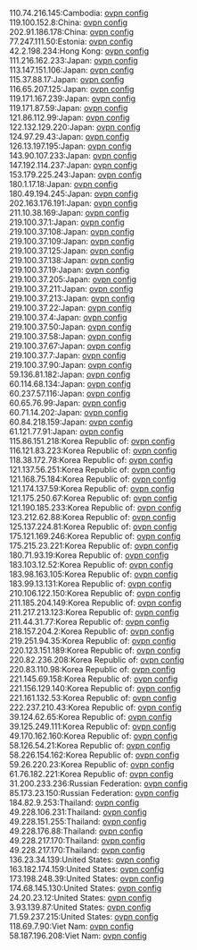 110.74.216.145:Cambodia: [ovpn config](vpn/110_74_216_145.ovpn)  
119.100.152.8:China: [ovpn config](vpn/119_100_152_8.ovpn)  
202.91.186.178:China: [ovpn config](vpn/202_91_186_178.ovpn)  
77.247.111.50:Estonia: [ovpn config](vpn/77_247_111_50.ovpn)  
42.2.198.234:Hong Kong: [ovpn config](vpn/42_2_198_234.ovpn)  
111.216.162.233:Japan: [ovpn config](vpn/111_216_162_233.ovpn)  
113.147.151.106:Japan: [ovpn config](vpn/113_147_151_106.ovpn)  
115.37.88.17:Japan: [ovpn config](vpn/115_37_88_17.ovpn)  
116.65.207.125:Japan: [ovpn config](vpn/116_65_207_125.ovpn)  
119.171.167.239:Japan: [ovpn config](vpn/119_171_167_239.ovpn)  
119.171.87.59:Japan: [ovpn config](vpn/119_171_87_59.ovpn)  
121.86.112.99:Japan: [ovpn config](vpn/121_86_112_99.ovpn)  
122.132.129.220:Japan: [ovpn config](vpn/122_132_129_220.ovpn)  
124.97.29.43:Japan: [ovpn config](vpn/124_97_29_43.ovpn)  
126.13.197.195:Japan: [ovpn config](vpn/126_13_197_195.ovpn)  
143.90.107.233:Japan: [ovpn config](vpn/143_90_107_233.ovpn)  
147.192.114.237:Japan: [ovpn config](vpn/147_192_114_237.ovpn)  
153.179.225.243:Japan: [ovpn config](vpn/153_179_225_243.ovpn)  
180.1.17.18:Japan: [ovpn config](vpn/180_1_17_18.ovpn)  
180.49.194.245:Japan: [ovpn config](vpn/180_49_194_245.ovpn)  
202.163.176.191:Japan: [ovpn config](vpn/202_163_176_191.ovpn)  
211.10.38.169:Japan: [ovpn config](vpn/211_10_38_169.ovpn)  
219.100.37.1:Japan: [ovpn config](vpn/219_100_37_1.ovpn)  
219.100.37.108:Japan: [ovpn config](vpn/219_100_37_108.ovpn)  
219.100.37.109:Japan: [ovpn config](vpn/219_100_37_109.ovpn)  
219.100.37.125:Japan: [ovpn config](vpn/219_100_37_125.ovpn)  
219.100.37.138:Japan: [ovpn config](vpn/219_100_37_138.ovpn)  
219.100.37.19:Japan: [ovpn config](vpn/219_100_37_19.ovpn)  
219.100.37.205:Japan: [ovpn config](vpn/219_100_37_205.ovpn)  
219.100.37.211:Japan: [ovpn config](vpn/219_100_37_211.ovpn)  
219.100.37.213:Japan: [ovpn config](vpn/219_100_37_213.ovpn)  
219.100.37.22:Japan: [ovpn config](vpn/219_100_37_22.ovpn)  
219.100.37.4:Japan: [ovpn config](vpn/219_100_37_4.ovpn)  
219.100.37.50:Japan: [ovpn config](vpn/219_100_37_50.ovpn)  
219.100.37.58:Japan: [ovpn config](vpn/219_100_37_58.ovpn)  
219.100.37.67:Japan: [ovpn config](vpn/219_100_37_67.ovpn)  
219.100.37.7:Japan: [ovpn config](vpn/219_100_37_7.ovpn)  
219.100.37.90:Japan: [ovpn config](vpn/219_100_37_90.ovpn)  
59.136.81.182:Japan: [ovpn config](vpn/59_136_81_182.ovpn)  
60.114.68.134:Japan: [ovpn config](vpn/60_114_68_134.ovpn)  
60.237.57.116:Japan: [ovpn config](vpn/60_237_57_116.ovpn)  
60.65.76.99:Japan: [ovpn config](vpn/60_65_76_99.ovpn)  
60.71.14.202:Japan: [ovpn config](vpn/60_71_14_202.ovpn)  
60.84.218.159:Japan: [ovpn config](vpn/60_84_218_159.ovpn)  
61.121.77.91:Japan: [ovpn config](vpn/61_121_77_91.ovpn)  
115.86.151.218:Korea Republic of: [ovpn config](vpn/115_86_151_218.ovpn)  
116.121.83.223:Korea Republic of: [ovpn config](vpn/116_121_83_223.ovpn)  
118.38.172.78:Korea Republic of: [ovpn config](vpn/118_38_172_78.ovpn)  
121.137.56.251:Korea Republic of: [ovpn config](vpn/121_137_56_251.ovpn)  
121.168.75.184:Korea Republic of: [ovpn config](vpn/121_168_75_184.ovpn)  
121.174.137.59:Korea Republic of: [ovpn config](vpn/121_174_137_59.ovpn)  
121.175.250.67:Korea Republic of: [ovpn config](vpn/121_175_250_67.ovpn)  
121.190.185.233:Korea Republic of: [ovpn config](vpn/121_190_185_233.ovpn)  
123.212.62.88:Korea Republic of: [ovpn config](vpn/123_212_62_88.ovpn)  
125.137.224.81:Korea Republic of: [ovpn config](vpn/125_137_224_81.ovpn)  
175.121.169.246:Korea Republic of: [ovpn config](vpn/175_121_169_246.ovpn)  
175.215.23.221:Korea Republic of: [ovpn config](vpn/175_215_23_221.ovpn)  
180.71.93.19:Korea Republic of: [ovpn config](vpn/180_71_93_19.ovpn)  
183.103.12.52:Korea Republic of: [ovpn config](vpn/183_103_12_52.ovpn)  
183.98.163.105:Korea Republic of: [ovpn config](vpn/183_98_163_105.ovpn)  
183.99.13.131:Korea Republic of: [ovpn config](vpn/183_99_13_131.ovpn)  
210.106.122.150:Korea Republic of: [ovpn config](vpn/210_106_122_150.ovpn)  
211.185.204.149:Korea Republic of: [ovpn config](vpn/211_185_204_149.ovpn)  
211.217.213.123:Korea Republic of: [ovpn config](vpn/211_217_213_123.ovpn)  
211.44.31.77:Korea Republic of: [ovpn config](vpn/211_44_31_77.ovpn)  
218.157.204.2:Korea Republic of: [ovpn config](vpn/218_157_204_2.ovpn)  
219.251.94.35:Korea Republic of: [ovpn config](vpn/219_251_94_35.ovpn)  
220.123.151.189:Korea Republic of: [ovpn config](vpn/220_123_151_189.ovpn)  
220.82.236.208:Korea Republic of: [ovpn config](vpn/220_82_236_208.ovpn)  
220.83.110.98:Korea Republic of: [ovpn config](vpn/220_83_110_98.ovpn)  
221.145.69.158:Korea Republic of: [ovpn config](vpn/221_145_69_158.ovpn)  
221.156.129.140:Korea Republic of: [ovpn config](vpn/221_156_129_140.ovpn)  
221.161.132.53:Korea Republic of: [ovpn config](vpn/221_161_132_53.ovpn)  
222.237.210.43:Korea Republic of: [ovpn config](vpn/222_237_210_43.ovpn)  
39.124.62.65:Korea Republic of: [ovpn config](vpn/39_124_62_65.ovpn)  
39.125.249.111:Korea Republic of: [ovpn config](vpn/39_125_249_111.ovpn)  
49.170.162.160:Korea Republic of: [ovpn config](vpn/49_170_162_160.ovpn)  
58.126.54.21:Korea Republic of: [ovpn config](vpn/58_126_54_21.ovpn)  
58.226.154.162:Korea Republic of: [ovpn config](vpn/58_226_154_162.ovpn)  
59.26.220.23:Korea Republic of: [ovpn config](vpn/59_26_220_23.ovpn)  
61.76.182.221:Korea Republic of: [ovpn config](vpn/61_76_182_221.ovpn)  
31.200.233.236:Russian Federation: [ovpn config](vpn/31_200_233_236.ovpn)  
85.173.23.150:Russian Federation: [ovpn config](vpn/85_173_23_150.ovpn)  
184.82.9.253:Thailand: [ovpn config](vpn/184_82_9_253.ovpn)  
49.228.106.231:Thailand: [ovpn config](vpn/49_228_106_231.ovpn)  
49.228.151.255:Thailand: [ovpn config](vpn/49_228_151_255.ovpn)  
49.228.176.88:Thailand: [ovpn config](vpn/49_228_176_88.ovpn)  
49.228.217.170:Thailand: [ovpn config](vpn/49_228_217_170.ovpn)  
49.228.217.170:Thailand: [ovpn config](vpn/49_228_217_170.ovpn)  
136.23.34.139:United States: [ovpn config](vpn/136_23_34_139.ovpn)  
163.182.174.159:United States: [ovpn config](vpn/163_182_174_159.ovpn)  
173.198.248.39:United States: [ovpn config](vpn/173_198_248_39.ovpn)  
174.68.145.130:United States: [ovpn config](vpn/174_68_145_130.ovpn)  
24.20.23.12:United States: [ovpn config](vpn/24_20_23_12.ovpn)  
3.93.139.87:United States: [ovpn config](vpn/3_93_139_87.ovpn)  
71.59.237.215:United States: [ovpn config](vpn/71_59_237_215.ovpn)  
118.69.7.90:Viet Nam: [ovpn config](vpn/118_69_7_90.ovpn)  
58.187.196.208:Viet Nam: [ovpn config](vpn/58_187_196_208.ovpn)  
